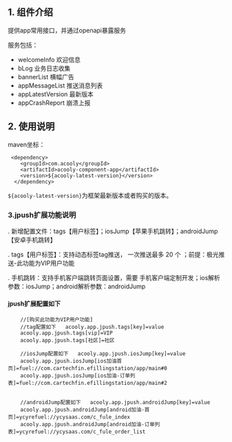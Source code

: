 <!-- title: 前端App组件 -->
<!-- type: app -->
<!-- author: zhangpu -->
<!-- date: 2019-10-30 -->
## 1. 组件介绍
提供app常用接口，并通过openapi暴露服务

服务包括：
* welcomeInfo 欢迎信息
* bLog 业务日志收集
* bannerList 横幅广告
* appMessageList 推送消息列表
* appLatestVersion 最新版本
* appCrashReport 崩溃上报

## 2. 使用说明

maven坐标：

     <dependency>
        <groupId>com.acooly</groupId>
        <artifactId>acooly-component-app</artifactId>
        <version>${acooly-latest-version}</version>
      </dependency>

`${acooly-latest-version}`为框架最新版本或者购买的版本。


### 3.jpush扩展功能说明

.   新增配置文件：tags【用户标签】；iosJump【苹果手机跳转】；androidJump【安卓手机跳转】

. tags【用户标签】：支持动态标签tag推送， 一次推送最多 20 个  ；前提：极光推送-此功能为VIP用户功能

.  手机跳转：支持手机客户端跳转页面设置，需要 手机客户端定制开发；ios解析参数：iosJump；android解析参数：androidJump

#### jpush扩展配置如下
  
		
		//[购买此功能为VIP用户功能]
		//tag配置如下	acooly.app.jpush.tags[key]=value
		acooly.app.jpush.tags[vip]=VIP
		acooly.app.jpush.tags[社区]=社区
		
		//iosJump配置如下	acooly.app.jpush.iosJump[key]=value
		acooly.app.jpush.iosJump[ios加油首页]=fuel://com.cartechfin.efillingstation/app/main#0
		acooly.app.jpush.iosJump[ios加油-订单列表]=fuel://com.cartechfin.efillingstation/app/main#2
		
		
		//androidJump配置如下	acooly.app.jpush.androidJump[key]=value
		acooly.app.jpush.androidJump[android加油-首页]=ycyrefuel://ycysaas.com/c_fule_index
		acooly.app.jpush.androidJump[android加油-订单列表]=ycyrefuel://ycysaas.com/c_fule_order_list
